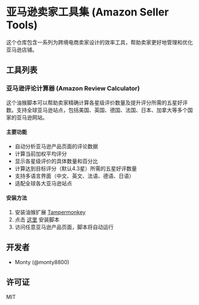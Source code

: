 # 亚马逊卖家工具集 (Amazon Seller Tools)

这个仓库包含一系列为跨境电商卖家设计的效率工具，帮助卖家更好地管理和优化亚马逊店铺。

## 工具列表

### 亚马逊评论计算器 (Amazon Review Calculator)

这个油猴脚本可以帮助卖家精确计算各星级评价数量及提升评分所需的五星好评数。支持全球亚马逊站点，包括美国、英国、德国、法国、日本、加拿大等多个国家的亚马逊网站。

#### 主要功能

- 自动分析亚马逊产品页面的评论数据
- 计算当前加权平均评分
- 显示各星级评价的具体数量和百分比
- 计算达到目标评分（默认4.3星）所需的五星好评数量
- 支持多语言界面（中文、英文、法语、德语、日语）
- 适配全球各大亚马逊站点

#### 安装方法

1. 安装油猴扩展 [Tampermonkey](https://www.tampermonkey.net/)
2. 点击 [这里](https://greasyfork.org/zh-CN/scripts/469048-%E4%BA%9A%E9%A9%AC%E9%80%8A%E8%AF%84%E8%AE%BA%E8%AE%A1%E7%AE%97%E4%BC%98%E5%8C%96%E7%89%88-enhanced-amazon-review-calculator?locale_override=1#) 安装脚本
3. 访问任意亚马逊产品页面，脚本将自动运行

## 开发者

- Monty (@monty8800)

## 许可证

MIT